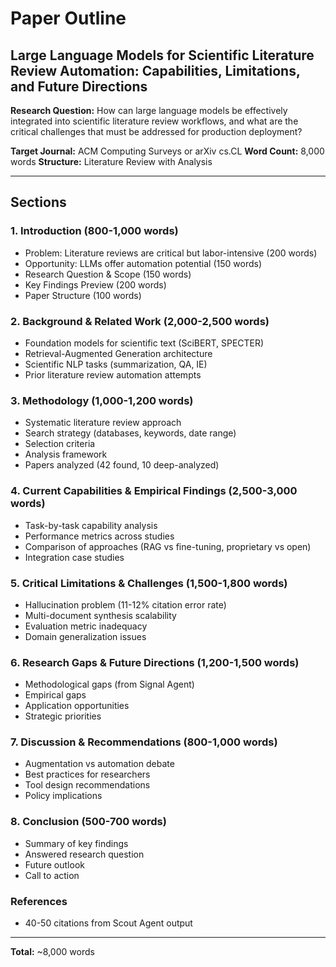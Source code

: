 # Paper Outline
## Large Language Models for Scientific Literature Review Automation: Capabilities, Limitations, and Future Directions

**Research Question:** How can large language models be effectively integrated into scientific literature review workflows, and what are the critical challenges that must be addressed for production deployment?

**Target Journal:** ACM Computing Surveys or arXiv cs.CL
**Word Count:** 8,000 words
**Structure:** Literature Review with Analysis

---

## Sections

### 1. Introduction (800-1,000 words)
- Problem: Literature reviews are critical but labor-intensive (200 words)
- Opportunity: LLMs offer automation potential (150 words)
- Research Question & Scope (150 words)
- Key Findings Preview (200 words)
- Paper Structure (100 words)

### 2. Background & Related Work (2,000-2,500 words)
- Foundation models for scientific text (SciBERT, SPECTER)
- Retrieval-Augmented Generation architecture
- Scientific NLP tasks (summarization, QA, IE)
- Prior literature review automation attempts

### 3. Methodology (1,000-1,200 words)
- Systematic literature review approach
- Search strategy (databases, keywords, date range)
- Selection criteria
- Analysis framework
- Papers analyzed (42 found, 10 deep-analyzed)

### 4. Current Capabilities & Empirical Findings (2,500-3,000 words)
- Task-by-task capability analysis
- Performance metrics across studies
- Comparison of approaches (RAG vs fine-tuning, proprietary vs open)
- Integration case studies

### 5. Critical Limitations & Challenges (1,500-1,800 words)
- Hallucination problem (11-12% citation error rate)
- Multi-document synthesis scalability
- Evaluation metric inadequacy
- Domain generalization issues

### 6. Research Gaps & Future Directions (1,200-1,500 words)
- Methodological gaps (from Signal Agent)
- Empirical gaps
- Application opportunities
- Strategic priorities

### 7. Discussion & Recommendations (800-1,000 words)
- Augmentation vs automation debate
- Best practices for researchers
- Tool design recommendations
- Policy implications

### 8. Conclusion (500-700 words)
- Summary of key findings
- Answered research question
- Future outlook
- Call to action

### References
- 40-50 citations from Scout Agent output

---

**Total:** ~8,000 words
